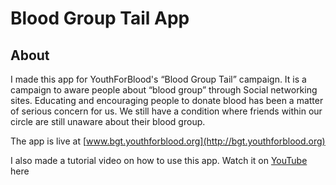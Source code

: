 # Blood Group Tail App


## About
I made this app for YouthForBlood's “Blood Group Tail” campaign. It is a campaign to aware people about “blood group” through Social networking sites. Educating and encouraging people to donate blood has been a matter of serious concern for us. We still have a condition where friends within our circle are still unaware about their blood group.

The app is live at [www.bgt.youthforblood.org](http://bgt.youthforblood.org)

I also made a tutorial video on how to use this app. Watch it on [YouTube](https://www.youtube.com/watch?v=sK-cSGIk8K0) here